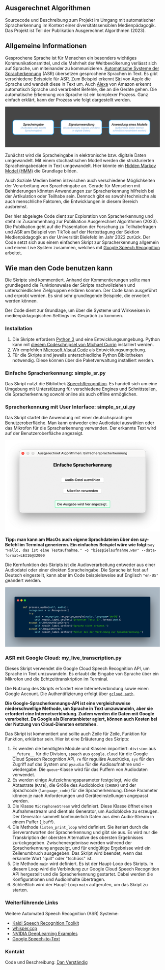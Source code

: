 ## Ausgerechnet Algorithmen

Sourcecode und Beschreibung zum Projekt im Umgang mit automatischer Spracherkennung im Kontext einer diversitätssensiblen Medienpädagogik. Das Projekt ist Teil der Publikation Ausgerechnet Algorithmen (2023).

## Allgemeine Informationen

Gesprochene Sprache ist für Menschen ein besonders wichtiges Kommunikationsmittel, und die Mehrheit der Weltbevölkerung verlässt sich auf Sprache, um miteinander zu kommunizieren. [Automatische Systeme der Spracherkennung](https://de.wikipedia.org/wiki/Spracherkennung) (ASR) übersetzen gesprochene Sprachen in Text. Es gibt verschiedene Beispiele für ASR. Zum Beispiel erkennt [Siri](https://de.wikipedia.org/wiki/Siri_(Software)) von Apple die Sprache und wandelt diese in Text um. Auch [Alexa](https://de.wikipedia.org/wiki/Amazon_Alexa) von Amazon erkennt automatisch Sprache und verarbeitet Befehle, die an die Geräte gehen. Die automatische Erkennung von Sprache ist ein komplexer Prozess. Ganz einfach erklärt, kann der Prozess wie folgt dargestellt werden.

![image](img/asr-prozess.png)

Zunächst wird die Spracheingabe in elektronische bzw. digitale Daten umgewandelt. Mit einem stochastischen Modell werden die strukturierten Spracheingabedaten in Text umgewandelt. Hier könnte ein [Hidden Markov Model (HMM)](https://de.wikipedia.org/wiki/Hidden_Markov_Model) die Grundlage bilden.

Auch Soziale Medien bieten inzwischen auch verschiedene Möglichkeiten der Verarbeitung von Spracheingabe an. Gerade für Menschen mit Behinderungen könnten Anwendungen zur Spracherkennung hilfreich bei der Artikulation oder Teilhabe sein. Dennoch gibt es sowohl technische als auch menschliche Faktoren, die Entwicklungen in diesem Bereich ausbremst.

Der hier abgelegte Code dient zur Exploration von Spracherkennung und steht im Zusammenhang zur Publikation Ausgerechnet Algorithmen (2023). Die Publikation geht auf die Präsentation der Forschung zu Teilhabefragen und ASR am Beispiel von TikTok  auf der Herbsttagung der Sektion Medienpädagogik an der Universität Bielefeld im Jahr 2022 zurück. Der Code setzt sich aus einem einfachen Skript zur Spracherkennung allgemein und einem Live System zusammen, welches mit [Google Speech Recognition](https://cloud.google.com/speech-to-texthttps:/) arbeitet.

## Wie man den Code benutzen kann

Die Skripte sind kommentiert. Anhand der Kommentierungen sollte man grundlegend die Funktionsweise der Skripte nachvollziehen und unterschiedlichen Zielgruppen erklären können. Der Code kann ausgeführt und erprobt werden. Es sind sehr grundlegende Beispiele, die erweitert werden können.

Der Code dient zur Grundlage, um über die Systeme und Wirkweisen in medienpädagogischen Settings ins Gespräch zu kommen.

### Installation

1. Die Skripte erfordern [Python 3](https://www.python.org/downloads/) und eine Entwicklungsumgebung. Python kann mit [diesem Codeschnipsel von Michael Currin](https://gist.github.com/MichaelCurrin/57caae30bd7b0991098e9804a9494c23) installiert werden.
2. Wir empfehlen [Microsoft Visual Code](https://code.visualstudio.comhttps:/) als Entwicklungsumgebung.
3. Für die Skripte sind jeweils unterschiedliche Python Bibliotheken notwendig. Diese können über die Paketverwaltung installiert werden.

### Einfache Spracherkennung: simple_sr.py

Das Skript nutzt die Bibliothek [SpeechRecognition](https://pypi.org/project/SpeechRecognition/). Es handelt sich um eine Umgebung mit Unterstützung für verschiedene Engines und Schnittstellen, die Spracherkennung sowohl online als auch offline ermöglichen.

### Spracherkennung mit User Interface: simple_sr_ui.py

Das Skript startet die Anwendung mit einer deutschsprachigen Benutzeroberfläche. Man kann entweder eine Audiodatei auswählen oder das Mikrofon für die Spracherkennung verwenden. Der erkannte Text wird auf der Benutzeroberfläche angezeigt.

![image](img/asr-ui.png)

**Tipp: man kann am MacOs auch eigene Sprachdateien über den say-Befehl im Terminal generieren. Ein einfaches Beispiel wäre wie folgt:**`say "Hallo, das ist eine Testaufnahme." -o "biespielaufnahme.wav" --data-format=LEI16@32000`

Die Kernfunktion des Skripts ist die Audioverarbeitung entweder aus einer Audiodatei oder einer direkten Spracheingabe. Die Sprache ist fest auf Deutsch eingestellt, kann aber im Code beispielsweise auf Englisch `"en-US"` geändert werden.

![image](img/asr-pa-ui.png)

### ASR mit Google Cloud: my_live_transcription.py

Dieses Skript verwendet die Google Cloud Speech Recognition API, um Sprache in Text umzuwandeln. Es erlaubt die Eingabe von Sprache über ein Mikrofon und die Echtzeittranskription im Terminal.

Die Nutzung des Skripts erfordert eine Internetverbindung sowie einen Google Account. Die Authentifizierung erfolgt über [`gcloud auth`](https://cloud.google.com/sdk/gcloud/reference/auth).

**Die Google-Spracherkennungs-API ist eine vergleichsweise niederschwellige Methode, um Sprache in Text umzuwandeln, aber sie erfordert eine Internetverbindung. Zudem werden die Daten mit Google verarbeitet. Da Google als Dienstanbieter agiert, können auch Kosten bei der Nutzung von Cloud-Diensten entstehen.**

Das Skript ist kommentiert und sollte auch Zeile für Zeile, Funktion für Funktion, erklärbar sein. Hier ist eine Erläuterung des Skripts:

1. Es werden die benötigten Module und Klassen importiert: `division` aus `__future__` für die Division, `speech` aus `google.cloud` für die Google Cloud Speech Recognition API, `re` für reguläre Ausdrücke, `sys` für den Zugriff auf das System und `pyaudio` für die Audioaufnahme und -wiedergabe. Die `queue`-Klasse wird für das Puffern von Audiodaten verwendet.
2. Es werden einige Aufzeichnungsparameter festgelegt, wie die Abtastrate (`RATE`), die Größe des Audioblocks (`CHUNK`) und der Sprachcode (`language_code`) für die Spracherkennung. Diese Parameter können je nach Anforderungen und Geräteeinstellungen angepasst werden.
3. Die Klasse `MicrophoneStream` wird definiert. Diese Klasse öffnet einen Aufnahmestream und dient als Generator, um Audioblöcke zu erzeugen. Der Generator sammelt kontinuierlich Daten aus dem Audio-Stream in einem Puffer (`_buff`).
4. Die Methode `listen_print_loop` wird definiert. Sie iteriert durch die Serverantworten der Spracherkennung und gibt sie aus. Es wird nur die Transkription der obersten Alternative des obersten Ergebnisses zurückgegeben. Zwischenergebnisse werden während der Spracherkennung angezeigt, und für endgültige Ergebnisse wird ein Zeilenumbruch ausgegeben. Das Skript wird beendet, wenn das erkannte Wort "quit" oder "tschüss" ist.
5. Die Methode `main` wird definiert. Es ist der Haupt-Loop des Skripts. In diesem Loop wird die Verbindung zur Google Cloud Speech Recognition API hergestellt und die Spracherkennung gestartet. Dabei werden die Konfigurationen und Audioinhalte übertragen.
6. Schließlich wird der Haupt-Loop `main` aufgerufen, um das Skript zu starten.

### Weiterführende Links

Weitere Automated Speech Recognition (ASR) Systeme:

* [Kaldi Speech Recognition Toolkit](https://github.com/kaldi-asr/kaldi)
* [whisper.ccp](https://github.com/ggerganov/whisper.cpp)
* [NVIDIA DeepLearning Examples](https://github.com/NVIDIA/DeepLearningExamples)
* [Google Speech-to-Text](https://cloud.google.com/speech-to-text)

### Kontakt

Code und Beschreibung: [Dan Verständig](https://www.uni-bielefeld.de/ew/verstaendig)
